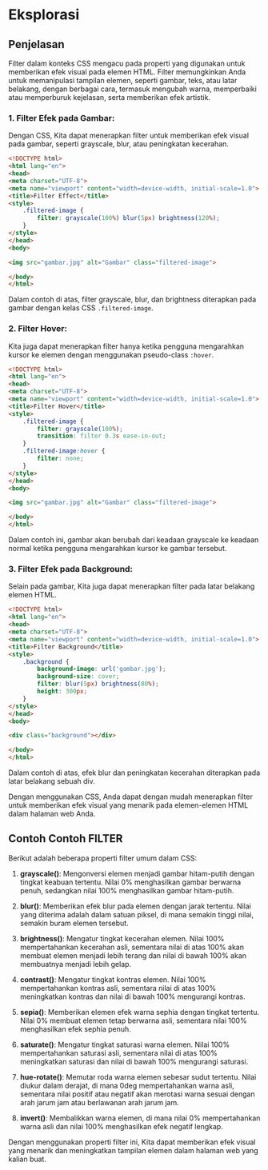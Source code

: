 # Eksplorasi
## Penjelasan

Filter dalam konteks CSS mengacu pada properti yang digunakan untuk memberikan efek visual pada elemen HTML. Filter memungkinkan Anda untuk memanipulasi tampilan elemen, seperti gambar, teks, atau latar belakang, dengan berbagai cara, termasuk mengubah warna, memperbaiki atau memperburuk kejelasan, serta memberikan efek artistik.
### 1. **Filter Efek pada Gambar:**
Dengan CSS, Kita dapat menerapkan filter untuk memberikan efek visual pada gambar, seperti grayscale, blur, atau peningkatan kecerahan.

```html
<!DOCTYPE html>
<html lang="en">
<head>
<meta charset="UTF-8">
<meta name="viewport" content="width=device-width, initial-scale=1.0">
<title>Filter Effect</title>
<style>
    .filtered-image {
        filter: grayscale(100%) blur(5px) brightness(120%);
    }
</style>
</head>
<body>

<img src="gambar.jpg" alt="Gambar" class="filtered-image">

</body>
</html>
```

Dalam contoh di atas, filter grayscale, blur, dan brightness diterapkan pada gambar dengan kelas CSS `.filtered-image`.

### 2. **Filter Hover:**
Kita juga dapat menerapkan filter hanya ketika pengguna mengarahkan kursor ke elemen dengan menggunakan pseudo-class `:hover`.

```html
<!DOCTYPE html>
<html lang="en">
<head>
<meta charset="UTF-8">
<meta name="viewport" content="width=device-width, initial-scale=1.0">
<title>Filter Hover</title>
<style>
    .filtered-image {
        filter: grayscale(100%);
        transition: filter 0.3s ease-in-out;
    }
    .filtered-image:hover {
        filter: none;
    }
</style>
</head>
<body>

<img src="gambar.jpg" alt="Gambar" class="filtered-image">

</body>
</html>
```

Dalam contoh ini, gambar akan berubah dari keadaan grayscale ke keadaan normal ketika pengguna mengarahkan kursor ke gambar tersebut.

### 3. **Filter Efek pada Background:**
Selain pada gambar, Kita juga dapat menerapkan filter pada latar belakang elemen HTML.

```html
<!DOCTYPE html>
<html lang="en">
<head>
<meta charset="UTF-8">
<meta name="viewport" content="width=device-width, initial-scale=1.0">
<title>Filter Background</title>
<style>
    .background {
        background-image: url('gambar.jpg');
        background-size: cover;
        filter: blur(5px) brightness(80%);
        height: 300px;
    }
</style>
</head>
<body>

<div class="background"></div>

</body>
</html>
```

Dalam contoh di atas, efek blur dan peningkatan kecerahan diterapkan pada latar belakang sebuah div.

Dengan menggunakan CSS, Anda dapat dengan mudah menerapkan filter untuk memberikan efek visual yang menarik pada elemen-elemen HTML dalam halaman web Anda.

## Contoh Contoh FILTER
Berikut adalah beberapa properti filter umum dalam CSS:

1. **grayscale()**: Mengonversi elemen menjadi gambar hitam-putih dengan tingkat keabuan tertentu. Nilai 0% menghasilkan gambar berwarna penuh, sedangkan nilai 100% menghasilkan gambar hitam-putih.   

2. **blur()**: Memberikan efek blur pada elemen dengan jarak tertentu. Nilai yang diterima adalah dalam satuan piksel, di mana semakin tinggi nilai, semakin buram elemen tersebut.

3. **brightness()**: Mengatur tingkat kecerahan elemen. Nilai 100% mempertahankan kecerahan asli, sementara nilai di atas 100% akan membuat elemen menjadi lebih terang dan nilai di bawah 100% akan membuatnya menjadi lebih gelap.

4. **contrast()**: Mengatur tingkat kontras elemen. Nilai 100% mempertahankan kontras asli, sementara nilai di atas 100% meningkatkan kontras dan nilai di bawah 100% mengurangi kontras.

5. **sepia()**: Memberikan elemen efek warna sephia dengan tingkat tertentu. Nilai 0% membuat elemen tetap berwarna asli, sementara nilai 100% menghasilkan efek sephia penuh.

6. **saturate()**: Mengatur tingkat saturasi warna elemen. Nilai 100% mempertahankan saturasi asli, sementara nilai di atas 100% meningkatkan saturasi dan nilai di bawah 100% mengurangi saturasi.

7. **hue-rotate()**: Memutar roda warna elemen sebesar sudut tertentu. Nilai diukur dalam derajat, di mana 0deg mempertahankan warna asli, sementara nilai positif atau negatif akan merotasi warna sesuai dengan arah jarum jam atau berlawanan arah jarum jam.

8. **invert()**: Membalikkan warna elemen, di mana nilai 0% mempertahankan warna asli dan nilai 100% menghasilkan efek negatif lengkap.

Dengan menggunakan properti filter ini, Kita dapat memberikan efek visual yang menarik dan meningkatkan tampilan elemen dalam halaman web yang kalian buat.